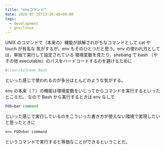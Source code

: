 ```yaml
---
title: "envコマンド"
date: 2020-07-25T23:26:46+09:00
tags:
  - development
  - gnu/linux
---
```


UNIX のコマンドで（本来の）機能が誤解されがちなコマンドとして cat や touch が有名な
気がするが，env もそのひとつだと思う。env の使われ方としては，単独で実行して設定されている
環境変数を見たり，shebang で bash （やその他 executable）のパスをハードコードするのを避けるために

```bash
#!/usr/bin/env bash
```

といった感じで使われるのが多分ほとんどのような気がする。

env の本来（？）の機能は環境変数をいじってからコマンドを実行するといったところだ。
なので Bash から実行するときは env なしで

```bash
FOO=bar command
```

といった感じで実行しているのをこういった書き方が使えない環境で実現したいと思ったときに

```bash
env FOO=bar command
```

というコマンドで実行すると等価なことができるということだ。
